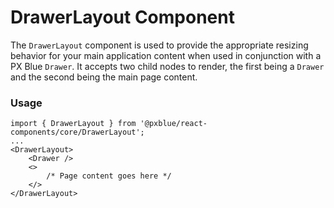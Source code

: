 # DrawerLayout Component
The `DrawerLayout` component is used to provide the appropriate resizing behavior for your main application content when used in conjunction with  a PX Blue `Drawer`. It accepts two child nodes to render, the first being a `Drawer` and the second being the main page content.

### Usage
```
import { DrawerLayout } from '@pxblue/react-components/core/DrawerLayout';
...
<DrawerLayout>
    <Drawer />
    <>
        /* Page content goes here */
    </>
</DrawerLayout>
```
